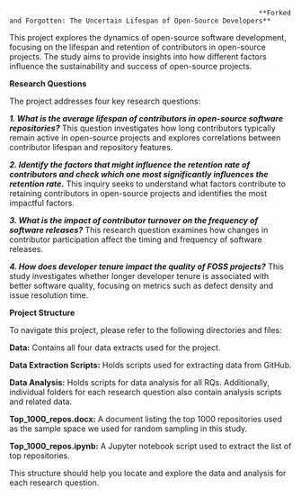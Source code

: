                                                                   **Forked and Forgotten: The Uncertain Lifespan of Open-Source Developers**

This project explores the dynamics of open-source software development, focusing on the lifespan and retention of contributors in open-source projects. The study aims to provide insights into how different factors influence the sustainability and success of open-source projects.

**Research Questions**

The project addresses four key research questions:

_**1. What is the average lifespan of contributors in open-source software repositories?**_
   This question investigates how long contributors typically remain active in open-source projects and explores correlations between contributor lifespan and repository features.

_**2. Identify the factors that might influence the retention rate of contributors and check which one most significantly influences the retention rate.**_
   This inquiry seeks to understand what factors contribute to retaining contributors in open-source projects and identifies the most impactful factors.

_**3. What is the impact of contributor turnover on the frequency of software releases?**_
   This research question examines how changes in contributor participation affect the timing and frequency of software releases.

_**4. How does developer tenure impact the quality of FOSS projects?**_
   This study investigates whether longer developer tenure is associated with better software quality, focusing on metrics such as defect density and issue resolution time.

**Project Structure**

To navigate this project, please refer to the following directories and files:

**Data:** Contains all four data extracts used for the project.

**Data Extraction Scripts:** Holds scripts used for extracting data from GitHub.

**Data Analysis:** Holds scripts for data analysis for all RQs.
Additionally, individual folders for each research question also contain analysis scripts and related data.

**Top_1000_repos.docx:** A document listing the top 1000 repositories used as the sample space we used for random sampling in this study.

**Top_1000_repos.ipynb:** A Jupyter notebook script used to extract the list of top repositories.

This structure should help you locate and explore the data and analysis for each research question.
